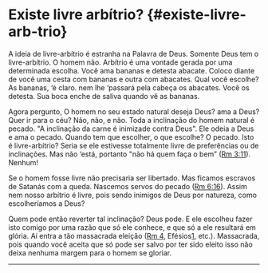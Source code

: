 # Existe livre arbítrio? {#existe-livre-arb-trio}

A ideia de livre-arbítrio é estranha na Palavra de Deus. Somente Deus tem o livre-arbítrio. O homem não. Arbítrio é uma vontade gerada por uma determinada escolha. Você ama bananas e detesta abacate. Coloco diante de você uma cesta com bananas e outra com abacates. Qual você escolhe? As bananas, ‘é claro. nem lhe ‘passará pela cabeça os abacates. Você os detesta. Sua boca enche de saliva quando vê as bananas.

Agora pergunto, O homem no seu estado natural deseja Deus? ama a Deus? Quer ir para o céu? Não, não, e não. Toda a inclinação do homem natural é pecado. &quot;A inclinação da carne é inimizade contra Deus&quot;. Ele odeia a Deus e ama o pecado. Quando tem que escolher, o que escolhe? O pecado. Isto é livre-arbítrio? Seria se ele estivesse totalmente livre de preferências ou de inclinações. Mas não ‘está, portanto &quot;não há quem faça o bem” ([Rm 3:11](http://bibliaonline.com.br/acf/rm/3/11)). Nenhum!

Se o homem fosse livre não precisaria ser libertado. Mas ficamos escravos de Satanás com a queda. Nascemos servos do pecado ([Rm 6:16](http://bibliaonline.com.br/acf/rm/6/16)). Assim nem nosso arbítrio é livre, pois sendo inimigos de Deus por natureza, como escolheríamos a Deus?

Quem pode então reverter tal inclinação? Deus pode. E ele escolheu fazer isto comigo por uma razão que só ele conhece, e que só a ele resultará em glória. Aí entra a tão massacrada eleição ([Rm 4](http://bibliaonline.com.br/acf/rm/4), Efésios[1](http://bibliaonline.com.br/acf/ef/1), etc.). Massacrada, pois quando você aceita que só pode ser salvo por ter sido eleito isso não deixa nenhuma margem para o homem se gloriar.

*****